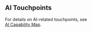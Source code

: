 ## AI Touchpoints

For details on AI-related touchpoints, see  
[AI Capability Map](./ai-first/ai-capability-map.md).
